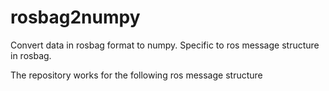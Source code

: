 # rosbag2numpy
Convert data in rosbag format to numpy.
Specific to ros message structure in rosbag.

The repository works for the following ros message structure

